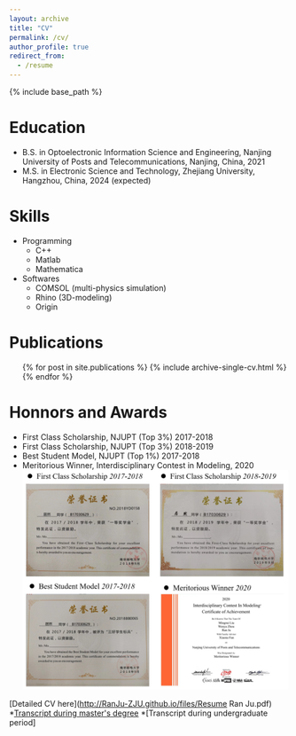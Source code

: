```yaml
---
layout: archive
title: "CV"
permalink: /cv/
author_profile: true
redirect_from:
  - /resume
---
```


{% include base_path %}

Education
======
* B.S. in Optoelectronic Information Science and Engineering,
  Nanjing University of Posts and Telecommunications,
  Nanjing, China, 2021
* M.S. in Electronic Science and Technology,
  Zhejiang University,
  Hangzhou, China, 2024 (expected)
  
Skills
======
* Programming
  * C++
  * Matlab
  * Mathematica
* Softwares
  * COMSOL (multi-physics simulation)
  * Rhino (3D-modeling)
  * Origin 

Publications
======
  <ul>{% for post in site.publications %}
    {% include archive-single-cv.html %}
  {% endfor %}</ul>
  
Honnors and Awards
======
* First Class Scholarship, NJUPT (Top 3%) 2017-2018
* First Class Scholarship, NJUPT (Top 3%) 2018-2019
* Best Student Model, NJUPT (Top 1%) 2017-2018
* Meritorious Winner, Interdisciplinary Contest in Modeling, 2020
![Editing a markdown file for a talk](/images/scholar1.png)

[Detailed CV here](http://RanJu-ZJU.github.io/files/Resume Ran Ju.pdf)
*[Transcript during master's degree](http://grs.zju.edu.cn/y/scan-page.html?pd=112331753241495519600)
*[Transcript during undergraduate period] 
